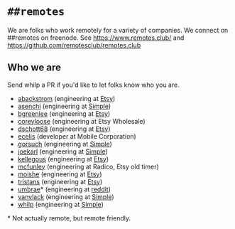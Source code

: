 # `##remotes`

We are folks who work remotely for a variety of companies. We connect on ##remotes on freenode. See https://www.remotes.club/ and https://github.com/remotesclub/remotes.club

## Who we are

Send whilp a PR if you'd like to let folks know who you are.

- [abackstrom][] (engineering at [Etsy])
- [asenchi][] (engineering at [Simple][])
- [bgreenlee][] (engineering at [Etsy][])
- [coreyloose][] (engineering at Etsy Wholesale)
- [dschott68][] (engineering at [Etsy][])
- [ecelis][] (developer at Mobile Corporation)
- [gorsuch][] (engineering at [Simple][])
- [joekarl][] (engineering at [Simple][])
- [kellegous][] (engineering at [Etsy][])
- [mcfunley][] (engineering at Radico, Etsy old timer)
- [moishe][] (engineering at [Etsy][])
- [tristans][] (engineering at [Etsy][])
- [umbrae][]* (engineering at [reddit][])
- [vanvlack][] (engineering at [Simple][])
- [whilp][] (engineering at [Simple][])

[abackstrom]: https://twitter.com/abackstrom
[asenchi]: https://twitter.com/asenchi
[bgreenlee]: https://twitter.com/bgreenlee
[coreyloose]: https://twitter.com/coreyloose
[dschott68]: https://twitter.com/dschott68
[ecelis]: https://twitter.com/celisdelafuente
[gorsuch]: https://twitter.com/michaelgorsuch
[joekarl]: https://twitter.com/joekarl
[kellegous]: http://twitter.com/kellegous
[mcfunley]: https://twitter.com/mcfunley
[moishe]: https://twitter.com/moishel
[tristans]: https://twitter.com/tristans
[umbrae]: https://twitter.com/chrisdary
[vanvlack]: https://twitter.com/vanvlack
[whilp]: https://twitter.com/whilp

[Etsy]: https://etsy.com
[reddit]: https://www.reddit.com/
[Simple]: https://simple.com/

\* Not actually remote, but remote friendly.
